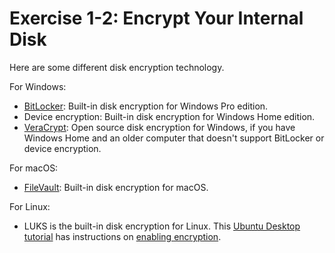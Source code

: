 # Exercise 1-2: Encrypt Your Internal Disk

Here are some different disk encryption technology.

For Windows:
- [BitLocker](https://docs.microsoft.com/en-us/windows/security/information-protection/bitlocker/bitlocker-overview): Built-in disk encryption for Windows Pro edition.
- Device encryption: Built-in disk encryption for Windows Home edition.
- [VeraCrypt](https://veracrypt.fr/en/Home.html): Open source disk encryption for Windows, if you have Windows Home and an older computer that doesn't support BitLocker or device encryption.

For macOS:
- [FileVault](https://support.apple.com/en-us/HT204837): Built-in disk encryption for macOS.

For Linux:
- LUKS is the built-in disk encryption for Linux. This [Ubuntu Desktop tutorial](https://ubuntu.com/tutorials/install-ubuntu-desktop#1-overview) has instructions on [enabling encryption](https://ubuntu.com/tutorials/install-ubuntu-desktop#7-optional-enable-encryption).
